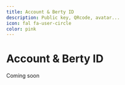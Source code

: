 ```yaml
---
title: Account & Berty ID
description: Public key, QRcode, avatar...
icon: fal fa-user-circle
color: pink
---
```


# Account & Berty ID

<span class="tag yellow">Coming soon</span>